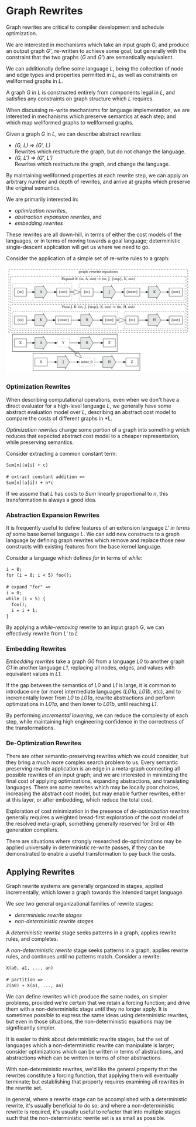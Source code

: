 # Graph Rewrites

Graph rewrites are critical to compiler development and schedule optimization.

We are interested in mechanisms which take an input graph *G*, and produce an output graph *G'*,
re-written to achieve some goal; but generally with the constraint that the two graphs (*G* and 
*G'*) are semantically equivalent.

We can additionally define some language *L*, being the collection of node and edge types and 
properties permitted in *L*, as well as constraints on wellformed graphs in *L*.

A graph *G* _in_ *L* is constructed entirely from components legal in *L*, and satisfies any 
constraints on graph structure which *L* requires.

When discussing re-write mechanisms for language implementation, we are interested in mechanisms
which preserve semantics at each step; and which map wellformed graphs to wellformed graphs.

Given a graph *G* in *L*, we can describe abstract rewrites:

* *(G, L)* => *(G', L)*  
  Rewrites which restructure the graph, but do not change the language.
* *(G, L')* => *(G', L')*  
  Rewrites which restructure the graph, and change the language.

By maintaining wellformed properties at each rewrite step, we can apply an arbitrary number 
and depth of rewrites, and arrive at graphs which preserve the original semantics.

We are primarily interested in:

* *optimization rewrites*,
* *abstraction expansion rewrites*, and 
* *embedding rewrites*

These rewrites are all down-hill, in terms of either the cost models of the languages, or in 
terms of moving towards a goal language; deterministic single-descent application will get us 
where we need to go.

Consider the application of a simple set of re-write rules to a graph:

![graph_rewrites.f1](media/graphs/graph_rewrites.f1.dot.png)

### Optimization Rewrites

When describing computational operations, even when we don't have a direct evaluator for a 
high-level language *L*, we generally have some abstract evaluation model over *L*, describing
an abstract cost model to compare the costs of different graphs in *L. 

*Optimization rewrites* change some portion of a graph into something which reduces that 
expected abstract cost model to a cheaper representation, while preserving semantics.

Consider extracting a common constant term:

    Sum[n](a[i] + c)

    # extract constant addition =>
    Sum[n](a[i]) + n*c

If we assume that *L* has costs to *Sum* linearly proportional to *n*, this transformation is 
always a good idea. 

### Abstraction Expansion Rewrites

It is frequently useful to define features of an extension language *L'* _in terms of_ some base 
kernel language *L*. We can add new constructs to a graph language by defining graph rewrites which
remove and replace those new constructs with existing features from the base kernel language.

Consider a language which defines *for* in terms of *while*:

    i = 0;
    for (i = 0; i < 5) foo();

    # expand "for" =>
    i = 0;
    while (i < 5) {
      foo();
      i = i + 1;
    }

By applying a *while-removing* rewrite to an input graph G, we can effectively rewrite from *L'* 
to *L*

### Embedding Rewrites

*Embedding rewrites* take a graph *G0* from a language *L0* to another graph *G1* in another 
language *L1*, replacing all nodes, edges, and values with equivalent values in *L1*.

If the gap between the semantics of *L0* and *L1* is large, it is common to introduce one (or more)
intermediate languages (*L01a*, *L01b*, etc), and to incrementally lower from *L0* to *L01a*, 
rewrite abstractions and perform optimizations in *L01a*, and then lower to *L01b*, until reaching
*L1*.

By performing *incremental lowering*, we can reduce the complexity of each step, while maintaining
high engineering confidence in the correctness of the transformations.

### De-Optimization Rewrites

There are other semantic-preserving rewrites which we could consider, but they bring a much more
complex search problem to us. Every semantic preserving rewrite application is an edge in a
meta-graph connecting all possible rewrites of an input graph; and we are interested in
minimizing the final cost of applying optimizations, expanding abstractions, and translating
languages. There are some rewrites which may be locally poor choices, increasing the abstract
cost model, but may enable further rewrites, either at this layer, or after embedding, which
reduce the total cost.

Exploration of cost minimization in the presence of *de-optimization rewrites* generally 
requires a weighted bread-first exploration of the cost model of the resolved meta-graph, 
something generally reserved for 3rd or 4th generation compilers. 

There are situations where strongly researched de-optimizations may be applied universally in
deterministic re-write passes, if they can be demonstrated to enable a useful transformation
to pay back the costs.

## Applying Rewrites

Graph rewrite systems are generally organized in stages, applied incrementally, which lower a graph 
towards the intended target language.

We see two general organizational families of rewrite stages:

* *deterministic rewrite stages*
* *non-deterministic rewrite stages*

A *deterministic rewrite* stage seeks patterns in a graph, applies rewrite rules, and completes.

A *non-deterministic rewrite* stage seeks patterns in a graph, applies rewrite rules, and 
continues until no patterns match. Consider a rewrite:

    X(a0, a1, ..., an)

    # partition =>
    Z(a0) + X(a1, ..., an)

We can define rewrites which produce the same nodes, on simpler problems, provided we're certain 
that we retain a forcing function; and drive them with a non-deterministic stage until they no 
longer apply. It is sometimes _possible_ to express the same ideas using deterministic rewrites, 
but even in those situations, the non-deterministic equations may be significantly simpler.

It is easier to think about deterministic rewrite stages, but the set of languages which a 
non-deterministic rewrite can manipulate is larger; consider optimizations which can be written 
in terms of abstractions, and abstractions which can be written in terms of other abstractions.

With non-deterministic rewrites, we'd like the general property that the rewrites constitute a 
forcing function, that applying them will eventually terminate; but establishing that property 
requires examining all rewrites in the rewrite set.

In general, where a rewrite stage can be accomplished with a deterministic rewrite, it's usually
beneficial to do so; and where a non-deterministic rewrite is required, it's usually useful to
refactor that into multiple stages such that the non-deterministic rewrite set is as small as 
possible.

